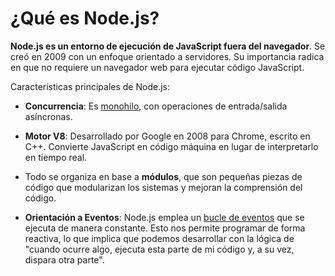 # ¿Qué es Node.js?

**Node.js es un entorno de ejecución de JavaScript fuera del navegador**. Se creó en 2009 con un enfoque orientado a servidores. Su importancia radica en que no requiere un navegador web para ejecutar código JavaScript.

Características principales de Node.js:

- **Concurrencia**: Es [monohilo](Node.JS/Monohilo%20-%20implicaciones%20en%20diseño%20y%20seguridad.md), con operaciones de entrada/salida asíncronas.

- **Motor V8**: Desarrollado por Google en 2008 para Chrome, escrito en C++. Convierte JavaScript en código máquina en lugar de interpretarlo en tiempo real.

- Todo se organiza en base a **módulos**, que son pequeñas piezas de código que modularizan los sistemas y mejoran la comprensión del código.

- **Orientación a Eventos**: Node.js emplea un [bucle de eventos](Node.JS/Event%20Loop.md) que se ejecuta de manera constante. Esto nos permite programar de forma reactiva, lo que implica que podemos desarrollar con la lógica de "cuando ocurre algo, ejecuta esta parte de mi código y, a su vez, dispara otra parte".
